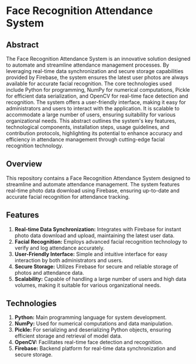 
# Face Recognition Attendance System






## Abstract

The Face Recognition Attendance System is an innovative solution designed to automate and streamline attendance management processes. By leveraging real-time data synchronization and secure storage capabilities provided by Firebase, the system ensures the latest user photos are always available for accurate facial recognition. The core technologies used include Python for programming, NumPy for numerical computations, Pickle for efficient data serialization, and OpenCV for real-time face detection and recognition. The system offers a user-friendly interface, making it easy for administrators and users to interact with the application. It is scalable to accommodate a large number of users, ensuring suitability for various organizational needs. This abstract outlines the system's key features, technological components, installation steps, usage guidelines, and contribution protocols, highlighting its potential to enhance accuracy and efficiency in attendance management through cutting-edge facial recognition technology.

## Overview
This repository contains a Face Recognition Attendance System designed to streamline and automate attendance management. The system features real-time photo data download using Firebase, ensuring up-to-date and accurate facial recognition for attendance tracking.
## Features

1. **Real-time Data Synchronization:** Integrates with Firebase for instant photo data download and upload, maintaining the latest user data.
2. **Facial Recognition:** Employs advanced facial recognition technology to verify and log attendance accurately.
3. **User-Friendly Interface:** Simple and intuitive interface for easy interaction by both administrators and users.
4. **Secure Storage:** Utilizes Firebase for secure and reliable storage of photos and attendance data.
5. **Scalability:** Capable of handling a large number of users and high data volumes, making it suitable for various organizational needs.
## Technologies


1. **Python:** Main programming language for system development.
2. **NumPy:** Used for numerical computations and data manipulation.
3. **Pickle:** For serializing and deserializing Python objects, ensuring efficient storage and retrieval of model data.
4. **OpenCV:** Facilitates real-time face detection and recognition.
5. **Firebase:** Backend platform for real-time data synchronization and secure storage.
